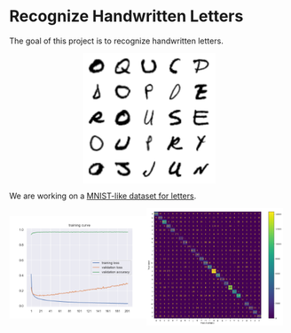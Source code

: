 # Recognize Handwritten Letters

The goal of this project is to recognize handwritten letters.

<div style="display: flex; justify-content: center;">
  <img src="assets/img/dataset-first-letters.png" />
</div>

We are working on a [MNIST-like dataset for letters](https://www.kaggle.com/datasets/ashishguptajiit/handwritten-az/data).


<div style="display: flex; align-items: center;">
  <img src="assets/img/cnn-training-curve.png" width="49%" />
  <img src="assets/img/cnn-confusion-matrix.png" width="49%" /> 
</div>
